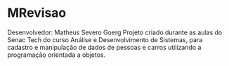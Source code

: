 # MRevisao
Desenvolvedor: Matheus Severo Goerg
Projeto criado durante as aulas do Senac Tech do curso Análise e Desenvolvimento de Sistemas, para cadastro e manipulação de dados de pessoas e carros utilizando a programação orientada a objetos.
